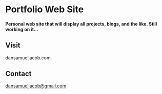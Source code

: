 # Portfolio Web Site
#### Personal web site that will display all projects, blogs, and the like. Still working on it... 
## Visit
dansamueljacob.com

## Contact
dansamueljacob@gmail.com
	
